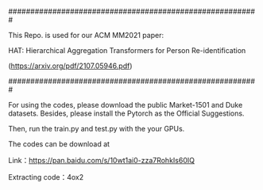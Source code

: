 #########################################################

This Repo. is used for our ACM MM2021 paper: 

HAT: Hierarchical Aggregation Transformers for Person Re-identification

(https://arxiv.org/pdf/2107.05946.pdf)

#########################################################

For using the codes, please download the public Market-1501 and Duke datasets. Besides, please install the Pytorch as the Official Suggestions.

Then, run the train.py and test.py with the your GPUs.

The codes can be download at 

Link：https://pan.baidu.com/s/10wt1ai0-zza7RohkIs60IQ 

Extracting code：4ox2
